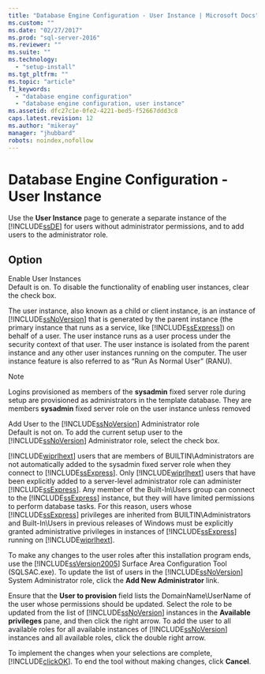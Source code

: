 ```yaml
---
title: "Database Engine Configuration - User Instance | Microsoft Docs"
ms.custom: ""
ms.date: "02/27/2017"
ms.prod: "sql-server-2016"
ms.reviewer: ""
ms.suite: ""
ms.technology: 
  - "setup-install"
ms.tgt_pltfrm: ""
ms.topic: "article"
f1_keywords: 
  - "database engine configuration"
  - "database engine configuration, user instance"
ms.assetid: dfc27c1e-0fe2-4221-bed5-f52667ddd3c8
caps.latest.revision: 12
ms.author: "mikeray"
manager: "jhubbard"
robots: noindex,nofollow
---
```

# Database Engine Configuration - User Instance
  Use the **User Instance** page to generate a separate instance of the [!INCLUDE[ssDE](../a9notintoc/includes/ssde-md.md)] for users without administrator permissions, and to add users to the administrator role.  
  
## Option  
 Enable User Instances  
 Default is on. To disable the functionality of enabling user instances, clear the check box.  
  
 The user instance, also known as a child or client instance, is an instance of [!INCLUDE[ssNoVersion](../a9notintoc/includes/ssnoversion-md.md)] that is generated by the parent instance (the primary instance that runs as a service, like [!INCLUDE[ssExpress](../a9notintoc/includes/ssexpress-md.md)]) on behalf of a user. The user instance runs as a user process under the security context of that user. The user instance is isolated from the parent instance and any other user instances running on the computer. The user instance feature is also referred to as “Run As Normal User” (RANU).  
  
> [!NOTE]  
>  Logins provisioned as members of the **sysadmin** fixed server role during setup are provisioned as administrators in the template database. They are members **sysadmin** fixed server role on the user instance unless removed  
  
 Add User to the [!INCLUDE[ssNoVersion](../a9notintoc/includes/ssnoversion-md.md)] Administrator role  
 Default is not on. To add the current setup user to the [!INCLUDE[ssNoVersion](../a9notintoc/includes/ssnoversion-md.md)] Administrator role, select the check box.  
  
 [!INCLUDE[wiprlhext](../a9retired/includes/wiprlhext-md.md)] users that are members of BUILTIN\Administrators are not automatically added to the sysadmin fixed server role when they connect to [!INCLUDE[ssExpress](../a9notintoc/includes/ssexpress-md.md)]. Only [!INCLUDE[wiprlhext](../a9retired/includes/wiprlhext-md.md)] users that have been explicitly added to a server-level administrator role can administer [!INCLUDE[ssExpress](../a9notintoc/includes/ssexpress-md.md)]. Any member of the Built-In\Users group can connect to the [!INCLUDE[ssExpress](../a9notintoc/includes/ssexpress-md.md)] instance, but they will have limited permissions to perform database tasks. For this reason, users whose [!INCLUDE[ssExpress](../a9notintoc/includes/ssexpress-md.md)] privileges are inherited from BUILTIN\Administrators and Built-In\Users in previous releases of Windows must be explicitly granted administrative privileges in instances of [!INCLUDE[ssExpress](../a9notintoc/includes/ssexpress-md.md)] running on [!INCLUDE[wiprlhext](../a9retired/includes/wiprlhext-md.md)].  
  
 To make any changes to the user roles after this installation program ends, use the [!INCLUDE[ssVersion2005](../a9notintoc/includes/ssversion2005-md.md)] Surface Area Configuration Tool (SQLSAC.exe). To update the list of users in the [!INCLUDE[ssNoVersion](../a9notintoc/includes/ssnoversion-md.md)] System Administrator role, click the **Add New Administrator** link.  
  
 Ensure that the **User to provision** field lists the DomainName\UserName of the user whose permissions should be updated. Select the role to be updated from the list of [!INCLUDE[ssNoVersion](../a9notintoc/includes/ssnoversion-md.md)] instances in the **Available privileges** pane, and then click the right arrow. To add the user to all available roles for all available instances of [!INCLUDE[ssNoVersion](../a9notintoc/includes/ssnoversion-md.md)] instances and all available roles, click the double right arrow.  
  
 To implement the changes when your selections are complete, [!INCLUDE[clickOK](../a9notintoc/includes/clickok-md.md)]. To end the tool without making changes, click **Cancel**.  
  
  